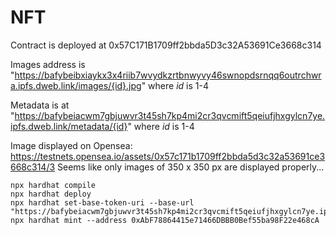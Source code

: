 # NFT
 
Contract is deployed at 0x57C171B1709ff2bbda5D3c32A53691Ce3668c314

Images address is "https://bafybeibxiaykx3x4riib7wvydkzrtbnwyvy46swnopdsrnqq6outrchwra.ipfs.dweb.link/images/{id}.jpg"
where _id_ is 1-4

Metadata is at "https://bafybeiacwm7gbjuwvr3t45sh7kp4mi2cr3qvcmift5qeiufjhxgylcn7ye.ipfs.dweb.link/metadata/{id}"
where _id_ is 1-4

Image displayed on Opensea:
https://testnets.opensea.io/assets/0x57c171b1709ff2bbda5d3c32a53691ce3668c314/3
Seems like only images of 350 x 350 px are displayed properly...

```
npx hardhat compile
npx hardhat deploy
npx hardhat set-base-token-uri --base-url "https://bafybeiacwm7gbjuwvr3t45sh7kp4mi2cr3qvcmift5qeiufjhxgylcn7ye.ipfs.dweb.link/metadata/"
npx hardhat mint --address 0xAbF78864415e71466DBBB0Bef55ba98F22e468cA
```

